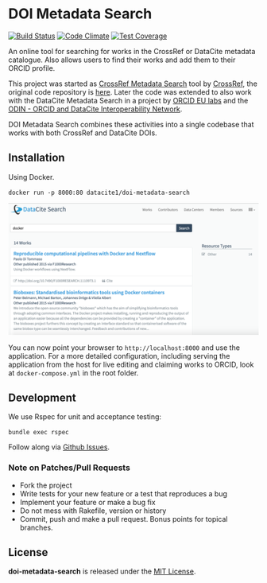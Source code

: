 # DOI Metadata Search

[![Build Status](https://travis-ci.org/crosscite/doi-metadata-search.svg)](https://travis-ci.org/crosscite/doi-metadata-search) [![Code Climate](https://codeclimate.com/github/crosscite/doi-metadata-search/badges/gpa.svg)](https://codeclimate.com/github/crosscite/doi-metadata-search) [![Test Coverage](https://codeclimate.com/github/crosscite/doi-metadata-search/badges/coverage.svg)](https://codeclimate.com/github/crosscite/doi-metadata-search/coverage)

An online tool for searching for works in the CrossRef or DataCite metadata
catalogue. Also allows users to find their works and add them to their ORCID profile.

This project was started as [CrossRef Metadata Search](http://search.crossref.org) tool by [CrossRef](http://crossref.org), the original code repository is [here](https://github.com/crossref/doi-metadata-search). Later the code was extended to also work with the DataCite Metadata Search in a project by [ORCID EU labs](https://github.com/ORCID-EU-Labs/) and the [ODIN - ORCID and DataCite Interoperability Network](http://odin-project.eu).

DOI Metadata Search combines these activities into a single codebase that works
with both CrossRef and DataCite DOIs.

## Installation

Using Docker.

```
docker run -p 8000:80 datacite1/doi-metadata-search
```

![Screenshot](https://github.com/crosscite/doi-metadata-search/blob/master/public/images/start.png)

You can now point your browser to `http://localhost:8000` and use the application. For a more detailed configuration, including serving the application from the host for live editing and claiming works to ORCID, look at `docker-compose.yml` in the root folder.

## Development

We use Rspec for unit and acceptance testing:

```
bundle exec rspec
```

Follow along via [Github Issues](https://github.com/crosscite/doi-metadata-search/issues).

### Note on Patches/Pull Requests

* Fork the project
* Write tests for your new feature or a test that reproduces a bug
* Implement your feature or make a bug fix
* Do not mess with Rakefile, version or history
* Commit, push and make a pull request. Bonus points for topical branches.

## License
**doi-metadata-search** is released under the [MIT License](https://github.com/crosscite/doi-metadata-search/blob/master/LICENSE.md).
